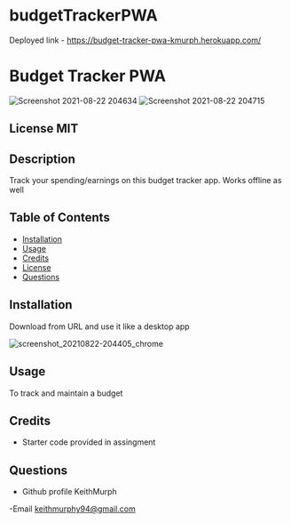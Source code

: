 # budgetTrackerPWA
Deployed link - https://budget-tracker-pwa-kmurph.herokuapp.com/

#  Budget Tracker PWA



![Screenshot 2021-08-22 204634](https://user-images.githubusercontent.com/85463607/130387482-968508a8-a1d3-40c0-8337-65f0aead2da9.png)
![Screenshot 2021-08-22 204715](https://user-images.githubusercontent.com/85463607/130387489-7dfdddb4-8e89-4fd7-8e38-c2043ab7782b.png)



 ## License  MIT


 ## Description
 Track your spending/earnings on this budget tracker app. Works offline as well

 ## Table of Contents
 - [Installation](#howToInstall)
 - [Usage](#usage)
 - [Credits](#credits)
 - [License](#license)
 - [Questions](#questions)

 ## Installation
 Download from URL and use it like a desktop app
 
 
 ![screenshot_20210822-204405_chrome](https://user-images.githubusercontent.com/85463607/130387507-3dc20736-65a3-4f08-b308-0aeea6c8817e.jpg)


 ## Usage
 To track and maintain a budget 
    
   

 ## Credits
- Starter code provided in assingment 



 ## Questions

 - Github profile
  KeithMurph

  -Email
  keithmurphy94@gmail.com
